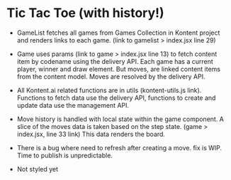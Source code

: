 # Tic Tac Toe (with history!)

- GameList fetches all games from Games Collection in Kontent project and renders links to each game. (link to gamelist > index.jsx line 29)

- Game uses params (link to game > index.jsx line 13) to fetch content item by codename using the delivery API. Each game has a current player, winner and draw element. But moves, are linked content items from the content model. Moves are resolved by the delivery API. 

- All Kontent.ai related functions are in utils (kontent-utils.js link). Functions to fetch data use the delivery API, functions to create and update data use the management API. 

- Move history is handled with local state within the game component. A slice of the moves data is taken based on the step state. (game > index.jsx, line 33 link) This data renders the board. 

- There is a bug where need to refresh after creating a move. fix is WIP. Time to publish is unpredictable. 

- Not styled yet 